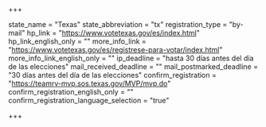 +++

state_name = "Texas"
state_abbreviation = "tx"
registration_type = "by-mail"
hp_link = "https://www.votetexas.gov/es/index.html"
hp_link_english_only = ""
more_info_link = "https://www.votetexas.gov/es/registrese-para-votar/index.html"
more_info_link_english_only = ""
ip_deadline = "hasta 30 días antes del día de las elecciones"
mail_received_deadline = ""
mail_postmarked_deadline = "30 días antes del día de las elecciones"
confirm_registration = "https://teamrv-mvp.sos.texas.gov/MVP/mvp.do"
confirm_registration_english_only = ""
confirm_registration_language_selection = "true"

+++